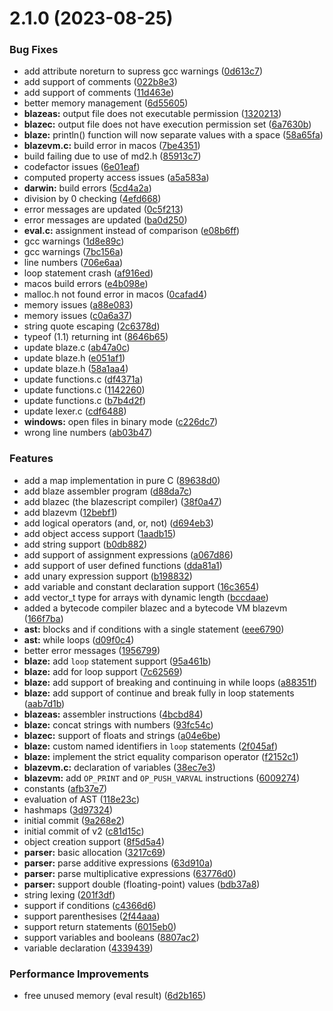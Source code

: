 # 2.1.0 (2023-08-25)


### Bug Fixes

* add attribute noreturn to supress gcc warnings ([0d613c7](https://github.com/virtual-designer/blazescript/commit/0d613c7cdfce68d1b0c0556564eda26535a9c37d))
* add support of comments ([022b8e3](https://github.com/virtual-designer/blazescript/commit/022b8e33d880692a52688e30b2ee7f2ba7a48dcc))
* add support of comments ([11d463e](https://github.com/virtual-designer/blazescript/commit/11d463eef9ed7d67b22ba1bc7b609d6ea2db575f))
* better memory management ([6d55605](https://github.com/virtual-designer/blazescript/commit/6d5560517c15640ba3133dcae8501c68e7d37983))
* **blazeas:** output file does not executable permission ([1320213](https://github.com/virtual-designer/blazescript/commit/132021397cdd53d73a50fe592c01514291a19cd4))
* **blazec:** output file does not have execution permission set ([6a7630b](https://github.com/virtual-designer/blazescript/commit/6a7630bf797d50fa0d782abd7184c7cca78302b7))
* **blaze:** println() function will now separate values with a space ([58a65fa](https://github.com/virtual-designer/blazescript/commit/58a65fa52812f079c8b14ffa4667f73d16d6e042))
* **blazevm.c:** build error in macos ([7be4351](https://github.com/virtual-designer/blazescript/commit/7be43511f10b3a28a03cc248fa951f2604c8f08b))
* build failing due to use of md2.h ([85913c7](https://github.com/virtual-designer/blazescript/commit/85913c71c7735d7382690676521db2717a005158))
* codefactor issues ([6e01eaf](https://github.com/virtual-designer/blazescript/commit/6e01eafc5de7275481564938c78defb3447894a9))
* computed property access issues ([a5a583a](https://github.com/virtual-designer/blazescript/commit/a5a583a9612932f28f1b73fbf46b52918c7c258f))
* **darwin:** build errors ([5cd4a2a](https://github.com/virtual-designer/blazescript/commit/5cd4a2a668a9f19c394484ed6631ce21588ed0c2))
* division by 0 checking ([4efd668](https://github.com/virtual-designer/blazescript/commit/4efd668bc6a287d99ad12b9df1774d4d2ec081ff))
* error messages are updated ([0c5f213](https://github.com/virtual-designer/blazescript/commit/0c5f2135a984cc224298f58a8de809ede1ff9299))
* error messages are updated ([ba0d250](https://github.com/virtual-designer/blazescript/commit/ba0d250bf7697a374074131ab7170947393613f3))
* **eval.c:** assignment instead of comparison ([e08b6ff](https://github.com/virtual-designer/blazescript/commit/e08b6ff5a0b0349c3a8df276220ee92cd45e2d30))
* gcc warnings ([1d8e89c](https://github.com/virtual-designer/blazescript/commit/1d8e89c6c5eb512ed74c7ef4ece37eea8c37f3b2))
* gcc warnings ([7bc156a](https://github.com/virtual-designer/blazescript/commit/7bc156a0aaa9ae31bf5f3244d7e545754a151957))
* line numbers ([706e6aa](https://github.com/virtual-designer/blazescript/commit/706e6aad97ea64b3b0dadcc9f6c16bae53e7b6cb))
* loop statement crash ([af916ed](https://github.com/virtual-designer/blazescript/commit/af916ede799044b2414ffa58af7a777d624ed791))
* macos build errors ([e4b098e](https://github.com/virtual-designer/blazescript/commit/e4b098e2b4cf71acba965c4da3de921c2b731e2a))
* malloc.h not found error in macos ([0cafad4](https://github.com/virtual-designer/blazescript/commit/0cafad483b54a31f2d3b42dd3eef396a91e4b064))
* memory issues ([a88e083](https://github.com/virtual-designer/blazescript/commit/a88e083fe4b9bdbb9377c8145a632573a82493c5))
* memory issues ([c0a6a37](https://github.com/virtual-designer/blazescript/commit/c0a6a379f1539938f6199900b5f805dbb17e56fc))
* string quote escaping ([2c6378d](https://github.com/virtual-designer/blazescript/commit/2c6378d6d6d0af0b3e31ba54fed151da4a46898d))
* typeof (1.1) returning int ([8646b65](https://github.com/virtual-designer/blazescript/commit/8646b65e4de8db239d777ee2f5bdbb317a63c22d))
* update blaze.c ([ab47a0c](https://github.com/virtual-designer/blazescript/commit/ab47a0cb4f85b687ddaa28bba9f9647a2ff7b18e))
* update blaze.h ([e051af1](https://github.com/virtual-designer/blazescript/commit/e051af165df578573ad258ee49f74eb322bc3832))
* update blaze.h ([58a1aa4](https://github.com/virtual-designer/blazescript/commit/58a1aa4921a18d673c20d3e61a7e81e9422cddde))
* update functions.c ([df4371a](https://github.com/virtual-designer/blazescript/commit/df4371a96e4afd026be1d8bf025425ab74463ee9))
* update functions.c ([1142260](https://github.com/virtual-designer/blazescript/commit/114226079f65b34b01238f5e30309e40c80c0823))
* update functions.c ([b7b4d2f](https://github.com/virtual-designer/blazescript/commit/b7b4d2f165d359c65c9bc3270a9de04b56cd328e))
* update lexer.c ([cdf6488](https://github.com/virtual-designer/blazescript/commit/cdf6488c75509190e1d91e896c0764dc96d57c93))
* **windows:** open files in binary mode ([c226dc7](https://github.com/virtual-designer/blazescript/commit/c226dc70a08d3eb1e27189e0f81881c09022403c))
* wrong line numbers ([ab03b47](https://github.com/virtual-designer/blazescript/commit/ab03b47be03ba475b5bb9506ea9780ec5f571054))


### Features

* add a map implementation in pure C ([89638d0](https://github.com/virtual-designer/blazescript/commit/89638d05f529e77354c92a51f1450f2b0b3111df))
* add blaze assembler program ([d88da7c](https://github.com/virtual-designer/blazescript/commit/d88da7cc76d14de65b539ea8c4bd99a3ea9f464d))
* add blazec (the blazescript compiler) ([38f0a47](https://github.com/virtual-designer/blazescript/commit/38f0a4793ba3beee11d0ddff2d8116f978d76905))
* add blazevm ([12bebf1](https://github.com/virtual-designer/blazescript/commit/12bebf17efacde845fe031cad61304c7b9e6ba45))
* add logical operators (and, or, not) ([d694eb3](https://github.com/virtual-designer/blazescript/commit/d694eb30f0b4b3ce48e9815868e9d990a48882ba))
* add object access support ([1aadb15](https://github.com/virtual-designer/blazescript/commit/1aadb159dd06bd23f903a7284138feb5c176578d))
* add string support ([b0db882](https://github.com/virtual-designer/blazescript/commit/b0db882b69b285029c1faf7fd74b63a329b587da))
* add support of assignment expressions ([a067d86](https://github.com/virtual-designer/blazescript/commit/a067d86e7de6454ee271d2a7ddd5fcc7062ef267))
* add support of user defined functions ([dda81a1](https://github.com/virtual-designer/blazescript/commit/dda81a133058f0b4922da274825f757cffd40439))
* add unary expression support ([b198832](https://github.com/virtual-designer/blazescript/commit/b1988324cdcd4fdd74c70d3df5fb5ce988fbdb4f))
* add variable and constant declaration support ([16c3654](https://github.com/virtual-designer/blazescript/commit/16c3654a209d83c63c2b303b9d35e45306cd092b))
* add vector_t type for arrays with dynamic length ([bccdaae](https://github.com/virtual-designer/blazescript/commit/bccdaaeeda3ddd57bfc5d88606ce239aabe2c0ae))
* added a bytecode compiler blazec and a bytecode VM blazevm ([166f7ba](https://github.com/virtual-designer/blazescript/commit/166f7baf70cad2b2f57a53fa60b26e8fe305e8f7))
* **ast:** blocks and if conditions with a single statement ([eee6790](https://github.com/virtual-designer/blazescript/commit/eee679095abcedd5b964770368a52bb1cc1b0ea6))
* **ast:** while loops ([d09f0c4](https://github.com/virtual-designer/blazescript/commit/d09f0c49d8e502af680d18eef51dd2c89be1f73d))
* better error messages ([1956799](https://github.com/virtual-designer/blazescript/commit/19567990fef1724b584833113500f7ca566beedc))
* **blaze:** add `loop` statement support ([95a461b](https://github.com/virtual-designer/blazescript/commit/95a461b974b4738052c8f7c8cda0b173109ed512))
* **blaze:** add for loop support ([7c62569](https://github.com/virtual-designer/blazescript/commit/7c6256916f9f7f0a0f2cf3bdabb8330aa683d5eb))
* **blaze:** add support of breaking and continuing in while loops ([a88351f](https://github.com/virtual-designer/blazescript/commit/a88351f44a643e22d4962f4e8f4bfaaf8c9c71cf))
* **blaze:** add support of continue and break fully in loop statements ([aab7d1b](https://github.com/virtual-designer/blazescript/commit/aab7d1b708a73cd193bbf188776342c50f9c3a6d))
* **blazeas:** assembler instructions ([4bcbd84](https://github.com/virtual-designer/blazescript/commit/4bcbd848e79ee1e33605b7963ee44f76420d67a9))
* **blaze:** concat strings with numbers ([93fc54c](https://github.com/virtual-designer/blazescript/commit/93fc54c792eb18df5cb5a3172974681b1af40cc8))
* **blazec:** support of floats and strings ([a04e6be](https://github.com/virtual-designer/blazescript/commit/a04e6bebb565dc84a000c3c0c55e228e2d2cbfb1))
* **blaze:** custom named identifiers in `loop` statements ([2f045af](https://github.com/virtual-designer/blazescript/commit/2f045af3c2bdd6f13cca8715c200b1eb7b4dce5c))
* **blaze:** implement the strict equality comparison operator ([f2152c1](https://github.com/virtual-designer/blazescript/commit/f2152c1e26ab594954c1cf90ea2c1441cbe626ea))
* **blazevm.c:** declaration of variables ([38ec7e3](https://github.com/virtual-designer/blazescript/commit/38ec7e3232c01217aa59eef5583f71842d35f62d))
* **blazevm:** add `OP_PRINT` and `OP_PUSH_VARVAL` instructions ([6009274](https://github.com/virtual-designer/blazescript/commit/60092742db8bc1b7930701d1e66dce74cadf7cb4))
* constants ([afb37e7](https://github.com/virtual-designer/blazescript/commit/afb37e786cc4b3057f0f96ddbd647a1c1ab970ce))
* evaluation of AST ([118e23c](https://github.com/virtual-designer/blazescript/commit/118e23caecfd5af7853de9e7f89cf46a2338f596))
* hashmaps ([3d97324](https://github.com/virtual-designer/blazescript/commit/3d97324e63e7f9a5d0a1ddf2bc59deed1d946a13))
* initial commit ([9a268e2](https://github.com/virtual-designer/blazescript/commit/9a268e24c9daf46c34d045d13cc6033bc036f294))
* initial commit of v2 ([c81d15c](https://github.com/virtual-designer/blazescript/commit/c81d15c0e9523c887cb86d7aaed712ad58e57e94))
* object creation support ([8f5d5a4](https://github.com/virtual-designer/blazescript/commit/8f5d5a44540b66f3c326a04f9965de395671941a))
* **parser:** basic allocation ([3217c69](https://github.com/virtual-designer/blazescript/commit/3217c69fceb090cfaf03cf537aaa31cbbd6b49fd))
* **parser:** parse additive expressions ([63d910a](https://github.com/virtual-designer/blazescript/commit/63d910a4fd8b0a41beec2daf22801133961d1314))
* **parser:** parse multiplicative expressions ([63776d0](https://github.com/virtual-designer/blazescript/commit/63776d0e028728d4e951044ae3129a03dc493a0e))
* **parser:** support double (floating-point) values ([bdb37a8](https://github.com/virtual-designer/blazescript/commit/bdb37a8db547f71ddb3e559a6ba45c3aa16a4dd1))
* string lexing ([201f3df](https://github.com/virtual-designer/blazescript/commit/201f3df766bd5f19b778d1e18076b540c459891d))
* support if conditions ([c4366d6](https://github.com/virtual-designer/blazescript/commit/c4366d6cefe0c11af5c2ac0ead6eb544176b83fb))
* support parenthesises ([2f44aaa](https://github.com/virtual-designer/blazescript/commit/2f44aaa87f9c87a639355ede7a3670f253589f66))
* support return statements ([6015eb0](https://github.com/virtual-designer/blazescript/commit/6015eb0b2349f87d632227fc42ec8786e86dc348))
* support variables and booleans ([8807ac2](https://github.com/virtual-designer/blazescript/commit/8807ac28f270658917e6737ca6e75b53eac3843a))
* variable declaration ([4339439](https://github.com/virtual-designer/blazescript/commit/4339439ee021a57c8e12fcf7c2532823836b551e))


### Performance Improvements

* free unused memory (eval result) ([6d2b165](https://github.com/virtual-designer/blazescript/commit/6d2b165ec2a3d131e1b0c64b5d85e3e97b40000e))




